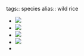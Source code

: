 tags:: species
alias:: wild rice

- ![](https://peach-geographical-bat-397.mypinata.cloud/ipfs/QmYrcvMsmTyDdYN4D6tuaV5SqQ5VF6yVwB2MkKD8cyAYBh)
- ![](https://peach-geographical-bat-397.mypinata.cloud/ipfs/QmUWpGWHpYy4cK3DrTji1wAEUcKo2eCvjeSM47fJdGxLiz)
- ![](https://peach-geographical-bat-397.mypinata.cloud/ipfs/QmfUTqhpTgcZktYE1XM9qAHe6yTNrK934xhbQH7KUq16j8)
- ![](https://peach-geographical-bat-397.mypinata.cloud/ipfs/QmZLNWKH2RjX9coSuVUiHR6qnxvpyQFDuK56unLfgvcScR)
-